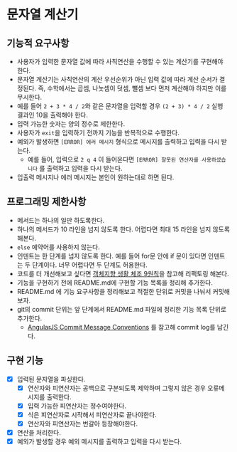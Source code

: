 # 문자열 계산기

## 기능적 요구사항
* 사용자가 입력한 문자열 값에 따라 사칙연산을 수행할 수 있는 계산기를 구현해야 한다.
* 문자열 계산기는 사칙연산의 계산 우선순위가 아닌 입력 값에 따라 계산 순서가 결정된다. 즉, 수학에서는 곱셈, 나눗셈이 덧셈, 뺄셈 보다 먼저 계산해야 하지만 이를 무시한다.
* 예를 들어 `2 + 3 * 4 / 2`와 같은 문자열을 입력할 경우 `(2 + 3) * 4 / 2` 실행 결과인 10을 출력해야 한다.
* 입력 가능한 숫자는 양의 정수로 제한한다.
* 사용자가 `exit`을 입력하기 전까지 기능을 반복적으로 수행한다.
* 예외가 발생하면 `[ERROR] 에러 메시지` 형식으로 메시지를 출력하고 입력을 다시 받는다.
	* 예를 들어, 입력으로  `2 q 4`  이 들어온다면 `[ERROR] 잘못된 연산자를 사용하셨습니다` 를 출력하고 입력을 다시 받는다.
* 입출력 메시지나 에러 메시지는 본인이 원하는대로 하면 된다.

## 프로그래밍 제한사항
* 메서드는 하나의 일만 하도록한다.
* 하나의 메서드가 10 라인을 넘지 않도록 한다. 어렵다면 최대 15 라인을 넘지 않도록 해본다.
* `else` 예약어를 사용하지 않는다.
* 인덴트는 한 단계를 넘지 않도록 한다. 예를 들어 for문 안에 if 문이 있다면 인덴트는 두 단계이다. 너무 어렵다면 두 단계도 허용한다.
* 코드를 더 개선해보고 싶다면 [객체지향 생활 체조 9원칙](https://developerfarm.wordpress.com/2012/02/03/object_calisthenics_summary/)을 참고해 리팩토링 해본다.
* 기능을 구현하기 전에 README.md에 구현할 기능 목록을 정리해 추가한다.
* README.md 에 기능 요구사항을 정리해보고 적절한 단위로 커밋을 나눠서 커밋해보자.
* git의 commit 단위는 앞 단계에서 README.md 파일에 정리한 기능 목록 단위로 추가한다.
	*  [AngularJS Commit Message Conventions](https://gist.github.com/stephenparish/9941e89d80e2bc58a153) 를 참고해 commit log를 남긴다.

## 구현 기능

- [x] 입력된 문자열을 파싱한다.
	- [x] 연산자와 피연산자는 공백으로 구분되도록 제약하며 그렇지 않은 경우 오류메시지를 출력한다.
	- [x] 입력 가능한 피연산자는 정수여야한다.
	- [x] 식은 피연산자로 시작해서 피연산자로 끝나야한다.
	- [x] 연산자와 피연산자는 번갈아 등장해야한다.
- [x] 연산을 처리한다.
- [x] 예외가 발생할 경우 예외 메시지를 출력하고 입력을 다시 받는다.